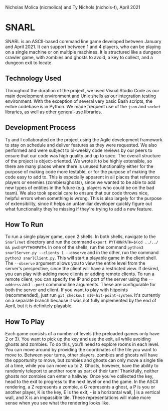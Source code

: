 Nicholas Molica (nicmolica) and Ty Nichols (nichols-t), April 2021

# SNARL
SNARL is an ASCII-based command line game developed between January and April 2021. It can support between 1 and 4 players, who can be playing on a single machine or on multiple machines. It is structured like a dungeon crawler game, with zombies and ghosts to avoid, a key to collect, and a dungeon exit to locate.

## Technology Used
Throughout the duration of the project, we used Visual Studio Code as our main development environment and Unix shells as our integration testing environment. With the exception of several very basic Bash scripts, the entire codebase is in Python. We made frequent use of the `json` and `socket` libraries, as well as other general-use libraries.

## Development Process
Ty and I collaborated on the project using the Agile development framework to stay on schedule and deliver features as they were requested. We also performed and were subject to bi-weekly code reviews by our peers to ensure that our code was high quality and up to spec. The overall structure of the project is object-oriented. We wrote it to be highly extensible, so there are many places where there is unused functionality either for the purpose of making code more testable, or for the purpose of making the code easy to add to. This is especially apparent in all places that reference players or enemies (zombies/ghosts), since we wanted to be able to add new types of entities in the future (e.g. players who could be on the bad team). We also took special care to ensure that our code throws nice, helpful errors when something is wrong. This is also largely for the purpose of extensibility, since it helps an unfamiliar developer quickly figure out what functionality they're missing if they're trying to add a new feature.

## How To Run
To run a single player game, open 2 shells. In both shells, navigate to the `Snarl/net` directory and run the command `export PYTHONPATH=$(cd ../../ && pwd)$PYTHONPATH`. In one of the shells, run the command `python3 snarlServer.py --clients 1 --observe` and in the other, run the command `python3 snarlClient.py`. This will start a playable game in the client shell. The `--observe` argument allows you to view the entire level from the server's perspective, since the client will have a restricted view. If desired, you can play with adding more clients or adding remote clients. To run a remote client, you can specify the IP and port of the server using the `--address` and `--port` command line arguments. These are configurable for both the server and client. If you want to play with hitpoints (recommended), just run `git checkout m10-hit-point-system`. It's currently on a separate branch because it was not fully implemented by the end of April, but it is definitely playable.

## How To Play
Each game consists of a number of levels (the preloaded games only have 2 or 3). You want to pick up the key and use the exit, all while avoiding ghosts and zombies. To do this, you'll need to explore rooms in each level. You can move around by providing the coordinates of the tile you want to move to. Between your turns, other players, zombies and ghosts will have the opportunity to move, but zombies and ghosts can only move a single tile at a time, while you can move up to 2. Ghosts, however, have the ability to randomly teleport to another room as part of their turn! Thankfully, neither ghosts nor zombies can enter a hallway. Once you've collected the key, head to the exit to progress to the next level or end the game. In the ASCII rendering, a Z represents a zombie, a G represents a ghost, a P is you or another player, K is the key, E is the exit, - is a horizontal wall, | is a vertical wall, and X is an impassible tile. These representations will make more sense when you see what the rendering looks like.
